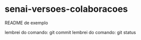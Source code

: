 # senai-versoes-colaboracoes

README de exemplo

lembrei do comando: git commit
lembrei do comando: git status


